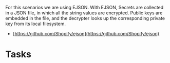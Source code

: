 For this scenarios we are using EJSON. With EJSON, Secrets are collected in a JSON file, in which all the string values are encrypted. Public keys are embedded in the file, and the decrypter looks up the corresponding private key from its local filesystem.

  * [https://github.com/Shopify/ejson](https://github.com/Shopify/ejson)

# Tasks



